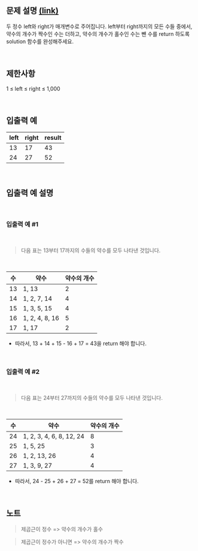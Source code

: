 ## 문제 설명 [(link)](https://school.programmers.co.kr/learn/courses/30/lessons/77884?language=javascript)

두 정수 left와 right가 매개변수로 주어집니다. left부터 right까지의 모든 수들 중에서, 약수의 개수가 짝수인 수는 더하고, 약수의 개수가 홀수인 수는 뺀 수를 return 하도록 solution 함수를 완성해주세요.

<br>

## 제한사항

1 ≤ left ≤ right ≤ 1,000

<br>

## 입출력 예

| left | right | result |
| ---- | ----- | ------ |
| 13   | 17    | 43     |
| 24   | 27    | 52     |

<br>

## 입출력 예 설명

<br>

### 입출력 예 #1

<br>

> 다음 표는 13부터 17까지의 수들의 약수를 모두 나타낸 것입니다.

<br>

| 수  | 약수           | 약수의 개수 |
| --- | -------------- | ----------- |
| 13  | 1, 13          | 2           |
| 14  | 1, 2, 7, 14    | 4           |
| 15  | 1, 3, 5, 15    | 4           |
| 16  | 1, 2, 4, 8, 16 | 5           |
| 17  | 1, 17          | 2           |

- 따라서, 13 + 14 + 15 - 16 + 17 = 43을 return 해야 합니다.

<br>

### 입출력 예 #2

<br>

> 다음 표는 24부터 27까지의 수들의 약수를 모두 나타낸 것입니다.

<br>

| 수  | 약수                     | 약수의 개수 |
| --- | ------------------------ | ----------- |
| 24  | 1, 2, 3, 4, 6, 8, 12, 24 | 8           |
| 25  | 1, 5, 25                 | 3           |
| 26  | 1, 2, 13, 26             | 4           |
| 27  | 1, 3, 9, 27              | 4           |

- 따라서, 24 - 25 + 26 + 27 = 52를 return 해야 합니다.

<br>

## 노트

> 제곱근이 정수 => 약수의 개수가 홀수

> 제곱근이 정수가 아니면 => 약수의 개수가 짝수
